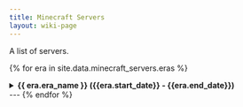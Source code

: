 ```yaml
---
title: Minecraft Servers
layout: wiki-page
---
```


A list of servers.

{% for era in site.data.minecraft_servers.eras %}
<details>
    <summary><b>{{ era.era_name }} ({{era.start_date}} - {{era.end_date}})</b></summary>

{{ era.commentary }}

{% for server in era.servers %}
<h3>{{ server.title }}</h3>
<p> {{ server.comment }} </p>
<table>
    <tr>
        <th>Minecraft Version</th>
        <td>{{ server.minecraft_version }}</td>
    </tr>
    <tr>
        <th>Modpack Name</th>
        <td>{{ server.modpack_name }}</td>
    </tr>
    <tr>
        <th>Start Date</th>
        <td>{{ server.start_date }}</td>
    </tr>
    <tr>
        <th>End Date</th>
        <td>{{ server.end_date }}</td>
    </tr>
    <tr>
        <th>Canonized Location</th>
        <td>{{ server.canonized_location }}</td>
    </tr>
    <tr>
        <th>Canon Date</th>
        <td>{{ server.canon_date }}</td>
    </tr>
</table>
Media
{% for screenshot_group in server.screenshots %}
<details>
    <summary><b>{{ screenshot_group.group_name }}</b></summary>
    {{screenshot_group.group_description}}

    {% for entry in screenshot_group.images %}
        {% if entry.image %}
        <img src="/assets/images/minecraft_servers/{{ entry.image }}" alt="{{ entry.description }}" >
        {% endif %}
        {% if entry.video %}
        <div style="display: flex; justify-content: center;">
            <iframe style="width:80%; aspect-ratio:16/9;" src="https://www.youtube.com/embed/{{entry.video}}" title="YouTube video player" frameborder="0" allow="accelerometer; autoplay; clipboard-write; encrypted-media; gyroscope; picture-in-picture; web-share" referrerpolicy="strict-origin-when-cross-origin" allowfullscreen></iframe>
        </div>
        {% endif %}
        <p style="text-align: center;"><i>{{ entry.description }}</i></p>
    {% endfor %}
</details>
{% endfor %}
{% endfor %}
</details>
---
{% endfor %}
